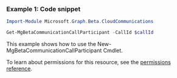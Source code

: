 ### Example 1: Code snippet

```powershell
Import-Module Microsoft.Graph.Beta.CloudCommunications

Get-MgBetaCommunicationCallParticipant -CallId $callId
```
This example shows how to use the New-MgBetaCommunicationCallParticipant Cmdlet.

To learn about permissions for this resource, see the [permissions reference](/graph/permissions-reference).

